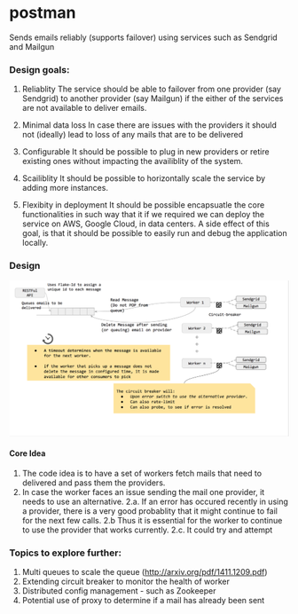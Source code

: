 # postman
Sends emails reliably (supports failover) using services such as Sendgrid and Mailgun  

### Design goals:

1. Reliablity
The service should be able to failover from one provider (say Sendgrid) to another provider (say Mailgun) if the either of the services are not available to deliver emails. 

2. Minimal data loss
In case there are issues with the providers it should not (ideally) lead to loss of any mails that are to be delivered

3. Configurable
It should be possible to plug in new providers or retire existing ones without impacting the availiblity of the system.

4. Scailiblity
It should be possible to horizontally scale the service by adding more instances.

5. Flexibity in deployment
It should be possible encapsuatle the core functionalities in such way that it if we required we can deploy the service on AWS, Google Cloud, in data centers.
A side effect of this goal, is that it should be possible to easily run and debug the application locally.

### Design
![Design](https://raw.githubusercontent.com/nmjmdr/postman/master/screenshots/Design.png)

#### Core Idea
1. The code idea is to have a set of workers fetch mails that need to delivered and pass them the providers. 
2. In case the worker faces an issue sending the mail one provider, it needs to use an alternative.
      2.a. If an error has occured recently in using a provider, there is a very good probablity that it might continue to fail for the next few calls.
      2.b Thus it is essential for the worker to continue to use the provider that works currently. 
      2.c. It could try and attempt 


### Topics to explore further:
1. Multi queues to scale the queue (http://arxiv.org/pdf/1411.1209.pdf)
2. Extending circuit breaker to monitor the health of worker
3. Distributed config management - such as Zookeeper
4. Potential use of proxy to determine if a mail has already been sent
